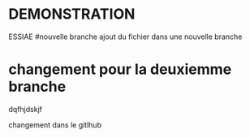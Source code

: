 
# DEMONSTRATION

ESSIAE
#nouvelle branche 
ajout du fichier dans une nouvelle branche 
# changement pour la deuxiemme branche 

dqfhjdskjf


changement dans le gitlhub 

